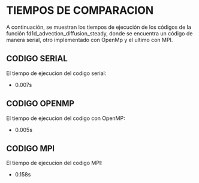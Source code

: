 
# TIEMPOS DE COMPARACION
A continuación, se muestran los tiempos de ejecución de los códigos de la función fd1d_advection_diffusion_steady, donde se encuentra un código de manera serial, otro implementado con OpenMp y el ultimo con MPI.

## CODIGO SERIAL 
El tiempo de ejecucion del codigo serial:
- 0.007s

## CODIGO OPENMP
El tiempo de ejecucion del codigo con OpenMP:
- 0.005s

## CODIGO MPI
El tiempo de ejecucion del codigo MPI:
- 0.158s
